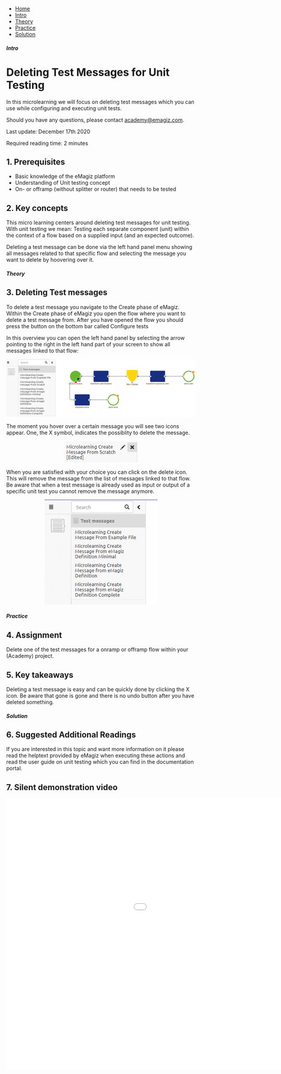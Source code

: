 <div class="ez-academy">
	<div class="ez-academy__body">
		<main class="micro-learning">
		<ul class="doc-nav">
			<li class="doc-nav__item"><a href="../../docs/microlearning/crashcourse-platform-index" class="doc-nav__link">Home</a></li>
			<li class="doc-nav__item"><a href="#intro" class="doc-nav__link">Intro</a></li>
			<li class="doc-nav__item"><a href="#theory" class="doc-nav__link">Theory</a></li>
			<li class="doc-nav__item"><a href="#practice" class="doc-nav__link">Practice</a></li>
			<li class="doc-nav__item"><a href="#solution" class="doc-nav__link">Solution</a></li>
		</ul>

<div class="doc">

##### Intro

# Deleting Test Messages for Unit Testing

In this microlearning we will focus on deleting test messages which you can use while configuring and executing unit tests.

Should you have any questions, please contact academy@emagiz.com.

Last update: December 17th 2020

Required reading time: 2 minutes

## 1. Prerequisites
- Basic knowledge of the eMagiz platform
- Understanding of Unit testing concept
- On- or offramp (without splitter or router) that needs to be tested

## 2. Key concepts
This micro learning centers around deleting test messages for unit testing.
With unit testing we mean: Testing each separate component (unit) within the context of a flow based on a supplied input (and an expected outcome).

Deleting a test message can be done via the left hand panel menu showing all messages related to that specific flow and selecting the message you want to delete by hoovering over it.

##### Theory

## 3. Deleting Test messages

To delete a test message you navigate to the Create phase of eMagiz. Within the Create phase of eMagiz you open the flow where you want to delete a test message from.
After you have opened the flow you should press the button on the bottom bar called Configure tests 

In this overview you can open the left hand panel by selecting the arrow pointing to the right in the left hand part of your screen to show all messages linked to that flow:

<p align="center"><img src="../../img/microlearning/crashcourse-platform-create-editing-test-messages--configure-test-overview.png"></p>

The moment you hover over a certain message you will see two icons appear. One, the X symbol, indicates the possiblity to delete the message.

<p align="center"><img src="../../img/microlearning/crashcourse-platform-create-deleting-test-messages--delete-test-message-icon.png"></p>

When you are satisfied with your choice you can click on the delete icon. This will remove the message from the list of messages linked to that flow.
Be aware that when a test message is already used as input or output of a specific unit test you cannot remove the message anymore. 

<p align="center"><img src="../../img/microlearning/crashcourse-platform-create-deleting-test-messages--delete-test-message-result.png"></p>

##### Practice

## 4. Assignment

Delete one of the test messages for a onramp or offramp flow within your (Academy) project.

## 5. Key takeaways

Deleting a test message is easy and can be quickly done by clicking the X icon. Be aware that gone is gone and there is no undo button after you have deleted something.

##### Solution

## 6. Suggested Additional Readings

If you are interested in this topic and want more information on it please read the helptext provided by eMagiz when executing these actions and read the user guide on unit testing which you can find in the documentation portal.

## 7. Silent demonstration video

<iframe width="1280" height="720" src="../../vid/microlearning/crashcourse-platform-create-deleting-test-messages.mp4" frameborder="0" allow="accelerometer; autoplay; clipboard-write; encrypted-media; gyroscope; picture-in-picture" allowfullscreen></iframe>

</div>
</main>
</div>
</div>